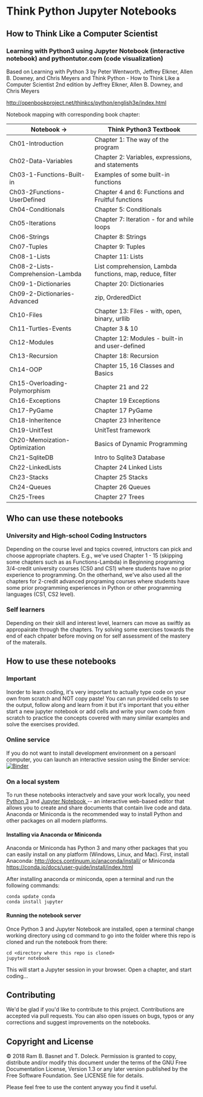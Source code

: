 # Think Python Jupyter Notebooks

<h2>How to Think Like a Computer Scientist </h2>

<h3>
Learning with Python3 using Jupyter Notebook (interactive notebook) and pythontutor.com (code visualization)
</h3>

Based on Learning with Python 3 by Peter Wentworth, Jeffrey Elkner, Allen B. Downey, and Chris Meyers and Think Python - How to Think Like a Computer Scientist 2nd edition by Jeffrey Elkner, Allen B. Downey, and Chris Meyers

http://openbookproject.net/thinkcs/python/english3e/index.html

Notebook mapping with corresponding book chapter:

| Notebook -> | Think Python3 Textbook |
| ------------|-------|
| Ch01-Introduction | Chapter 1: The way of the program |
| Ch02-Data-Variables | Chapter 2: Variables, expressions, and statements |
| Ch03-1-Functions-Built-in | Examples of some built-in functions |
| Ch03-2Functions-UserDefined | Chapter 4 and 6: Functions and Fruitful functions |              
| Ch04-Conditionals | Chapter 5: Conditionals |
| Ch05-Iterations | Chapter 7: Iteration - for and while loops |
| Ch06-Strings | Chapter 8: Strings |
| Ch07-Tuples | Chapter 9: Tuples |
| Ch08-1-Lists | Chapter 11: Lists |
| Ch08-2-Lists-Comprehension-Lambda | List comprehension, Lambda functions, map, reduce, filter |
| Ch09-1-Dictionaries| Chapter 20: Dictionaries |
| Ch09-2-Dictionaries-Advanced | zip, OrderedDict |               
| Ch10-Files | Chapter 13: Files - with, open, binary, urllib |
| Ch11-Turtles-Events | Chapter 3 & 10 |
| Ch12-Modules | Chapter 12: Modules - built-in and user-defined |            
| Ch13-Recursion | Chapter 18: Recursion
| Ch14-OOP | Chapter 15, 16 Classes and Basics      
| Ch15-Overloading-Polymorphism | Chapter 21 and 22 | 
| Ch16-Exceptions | Chapter 19 Exceptions
| Ch17-PyGame | Chapter 17 PyGame
| Ch18-Inheritence | Chapter 23 Inheritence |
| Ch19-UnitTest | UnitTest framework |
| Ch20-Memoization-Optimization | Basics of Dynamic Programming |
| Ch21-SqliteDB | Intro to Sqlite3 Database |
| Ch22-LinkedLists | Chapter 24 Linked Lists |
| Ch23-Stacks | Chapter 25 Stacks |
| Ch24-Queues | Chapter 26 Queues |
| Ch25-Trees | Chapter 27 Trees |


## Who can use these notebooks

### University and High-school Coding Instructors

Depending on the course level and topics covered, intructors can pick and choose appropriate chapters. E.g., we've used Chapter 1 - 15 (skipping some chapters such as as Functions-Lambda) in Beginning programing 3/4-credit university courses (CS0 and CS1) where students have no prior experience to programming. On the otherhand, we've also used all the chapters for 2-credit advanced programing courses where students have some prior programming experiences in Python or other programming languages (CS1, CS2 level).

### Self learners

Depending on their skill and interest level, learners can move as swiftly as appropairate through the chapters. Try solving some exercises towards the end of each chpater before moving on for self assessment of the mastery of the materails.

## How to use these notebooks

### Important

Inorder to learn coding, it's very important to actually type code on your own from scratch and NOT copy paste! You can run provided cells to see the output, follow along and learn from it but it's important that you either start a new jupyter notebook or add cells and write your own code from scratch to practice the concepts covered with many similar examples and solve the exercises provided.

### Online service

If you do not want to install development environment on a persoanl computer, you can launch an interactive session using the Binder service:
[![Binder](https://mybinder.org/badge_logo.svg)](https://mybinder.org/v2/gh/rambasnet/thinkpythonnotebooks/master)

### On a local system

To run these notebooks interactvely and save your work locally, you need <a href="https://www.python.org/" target="_blank">Python 3</a> and <a href="http://jupyter.org/" target="_blank"> Jupyter Notebook </a> -- an interactive web-based editor that allows you to create and share documents that contain live code and data. Anaconda or Miniconda is the recommended way to install Python and other packages on all modern platforms.

#### Installing via Anaconda or Miniconda

Anaconda or Miniconda has Python 3 and many other packages that you can easily install on any platform (Windows, Linux, and Mac). First, install Anaconda: http://docs.continuum.io/anaconda/install/ or Miniconda https://conda.io/docs/user-guide/install/index.html

After installing anaconda or miniconda, open a terminal and run the following commands:

    conda update conda
    conda install jupyter

#### Running the notebook server

Once Python 3 and Jupyter Notebook are installed, open a terminal change working directory using cd command to go into the folder where this repo is cloned and run the notebook from there:

    cd <directory where this repo is cloned>
    jupyter notebook

This will start a Jupyter session in your browser. Open a chapter, and start coding...

## Contributing

We'd be glad if you'd like to contribute to this project. Contributions are accepted via pull requests. You can also open issues on bugs, typos or any corrections and suggest improvements on the notebooks.

## Copyright and License

&copy; 2018 Ram B. Basnet and T. Doleck. Permission is granted to copy, distribute and/or modify this document
under the terms of the GNU Free Documentation License, Version 1.3
or any later version published by the Free Software Foundation. See LICENSE file for details.

Please feel free to use the content anyway you find it useful.
